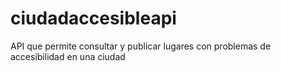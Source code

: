 # ciudadaccesibleapi
API que permite consultar y publicar lugares con problemas de accesibilidad en una ciudad
